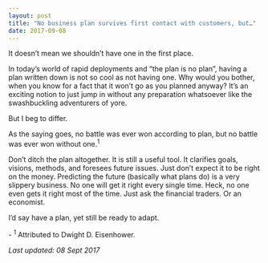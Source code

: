 ```yaml
---
layout: post
title: "No business plan survives first contact with customers, but…"
date: 2017-09-08
---
```

It doesn’t mean we shouldn’t have one in the first place.

In today’s world of rapid deployments and “the plan is no plan”, having a plan written down is not so cool as not having one. Why would you bother, when you know for a fact that it won’t go as you planned anyway? It’s an exciting notion to just jump in without any preparation whatsoever like the swashbuckling adventurers of yore.

But I beg to differ.

As the saying goes, no battle was ever won according to plan, but no battle was ever won without one.<sup>1</sup>

Don’t ditch the plan altogether. It is still a useful tool. It clarifies goals, visions, methods, and foresees future issues. Just don’t expect it to be right on the money. Predicting the future (basically what plans do) is a very slippery business. No one will get it right every single time. Heck, no one even gets it right most of the time. Just ask the financial traders. Or an economist.

I’d say have a plan, yet still be ready to adapt.

<em>-</em>
<sup>1</sup> Attributed to Dwight D. Eisenhower.

_Last updated: 08 Sept 2017_
